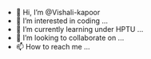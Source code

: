 - 👋 Hi, I’m @Vishali-kapoor
- 👀 I’m interested in coding ...
- 🌱 I’m currently learning under HPTU ...
- 💞️ I’m looking to collaborate on ...
- 📫 How to reach me ...

<!---
Vishali-kapoor/Vishali-kapoor is a ✨ special ✨ repository because its `README.md` (this file) appears on your GitHub profile.
You can click the Preview link to take a look at your changes.
--->
